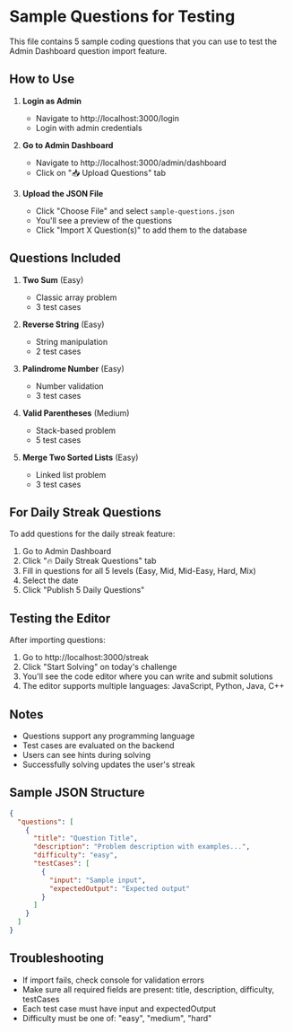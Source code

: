 # Sample Questions for Testing

This file contains 5 sample coding questions that you can use to test the Admin Dashboard question import feature.

## How to Use

1. **Login as Admin**
   - Navigate to http://localhost:3000/login
   - Login with admin credentials

2. **Go to Admin Dashboard**
   - Navigate to http://localhost:3000/admin/dashboard
   - Click on "📥 Upload Questions" tab

3. **Upload the JSON File**
   - Click "Choose File" and select `sample-questions.json`
   - You'll see a preview of the questions
   - Click "Import X Question(s)" to add them to the database

## Questions Included

1. **Two Sum** (Easy)
   - Classic array problem
   - 3 test cases

2. **Reverse String** (Easy)
   - String manipulation
   - 2 test cases

3. **Palindrome Number** (Easy)
   - Number validation
   - 3 test cases

4. **Valid Parentheses** (Medium)
   - Stack-based problem
   - 5 test cases

5. **Merge Two Sorted Lists** (Easy)
   - Linked list problem
   - 3 test cases

## For Daily Streak Questions

To add questions for the daily streak feature:

1. Go to Admin Dashboard
2. Click "🔥 Daily Streak Questions" tab
3. Fill in questions for all 5 levels (Easy, Mid, Mid-Easy, Hard, Mix)
4. Select the date
5. Click "Publish 5 Daily Questions"

## Testing the Editor

After importing questions:
1. Go to http://localhost:3000/streak
2. Click "Start Solving" on today's challenge
3. You'll see the code editor where you can write and submit solutions
4. The editor supports multiple languages: JavaScript, Python, Java, C++

## Notes

- Questions support any programming language
- Test cases are evaluated on the backend
- Users can see hints during solving
- Successfully solving updates the user's streak

## Sample JSON Structure

```json
{
  "questions": [
    {
      "title": "Question Title",
      "description": "Problem description with examples...",
      "difficulty": "easy",
      "testCases": [
        {
          "input": "Sample input",
          "expectedOutput": "Expected output"
        }
      ]
    }
  ]
}
```

## Troubleshooting

- If import fails, check console for validation errors
- Make sure all required fields are present: title, description, difficulty, testCases
- Each test case must have input and expectedOutput
- Difficulty must be one of: "easy", "medium", "hard"
